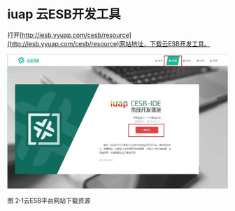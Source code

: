 # iuap 云ESB开发工具

打开[http://iesb.yyuap.com/cesb/resource](http://iesb.yyuap.com/cesb/resource)网站地址，下载云ESB开发工具。


![](/assets/2-/image701.jpg)

图 2‑1云ESB平台网站下载资源

